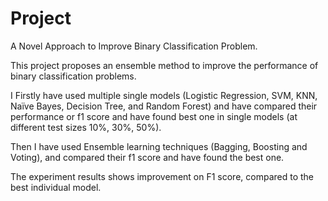 # Project
A Novel Approach to Improve Binary Classification Problem.

This project proposes an ensemble method to improve the performance of binary classification problems.

I Firstly have used multiple single models (Logistic Regression, SVM, KNN, Naïve Bayes, Decision Tree, and Random Forest) and have compared their performance or f1 score and have found best one in single models (at different test sizes 10%, 30%, 50%).

Then I have used Ensemble learning techniques (Bagging, Boosting and Voting), and compared their f1 score and have found the best one.

The experiment results shows improvement on F1 score, compared to the best individual model.
